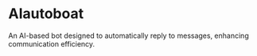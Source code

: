# AIautoboat
An AI-based bot designed to automatically reply to messages, enhancing communication efficiency.
